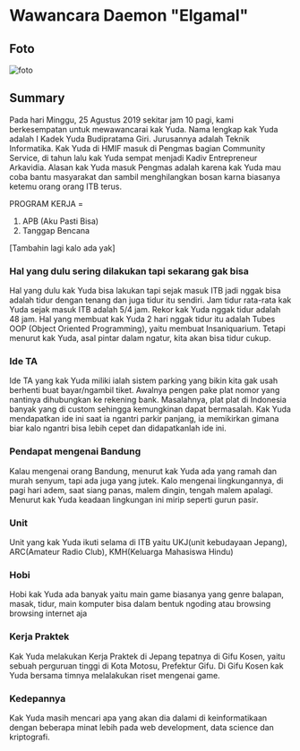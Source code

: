 # Wawancara Daemon "Elgamal"

## Foto
![foto](./16518177-16518237-16518353-16518368-16518404.jpg)

## Summary
Pada hari Minggu, 25 Agustus 2019 sekitar jam 10 pagi, kami berkesempatan untuk mewawancarai kak Yuda. Nama lengkap kak Yuda adalah I Kadek Yuda Budipratama Giri. Jurusannya adalah Teknik Informatika. Kak Yuda di HMIF masuk di Pengmas bagian Community Service, di tahun lalu kak Yuda sempat menjadi Kadiv Entrepreneur Arkavidia. Alasan kak Yuda masuk Pengmas adalah karena kak Yuda mau coba bantu masyarakat dan sambil menghilangkan bosan karna biasanya ketemu orang orang ITB terus.

PROGRAM KERJA =
1. APB (Aku Pasti Bisa)
2. Tanggap Bencana

[Tambahin lagi kalo ada yak]

### Hal yang dulu sering dilakukan tapi sekarang gak bisa
Hal yang dulu kak Yuda bisa lakukan tapi sejak masuk ITB jadi nggak bisa adalah tidur dengan tenang dan juga tidur itu sendiri. Jam tidur rata-rata kak Yuda sejak masuk ITB adalah 5/4 jam. Rekor kak Yuda nggak tidur adalah 48 jam. Hal yang membuat kak Yuda 2 hari nggak tidur itu adalah Tubes OOP (Object Oriented Programming), yaitu membuat Insaniquarium. Tetapi menurut kak Yuda, asal pintar dalam ngatur, kita akan bisa tidur cukup.

### Ide TA
Ide TA yang kak Yuda miliki ialah sistem parking yang bikin kita gak usah berhenti buat bayar/ngambil tiket. Awalnya pengen pake plat nomor yang nantinya dihubungkan ke rekening bank. Masalahnya, plat plat di Indonesia banyak yang di custom sehingga kemungkinan dapat bermasalah. Kak Yuda mendapatkan ide ini saat ia ngantri parkir panjang, ia memikirkan gimana biar kalo ngantri bisa lebih cepet dan didapatkanlah ide ini.

### Pendapat mengenai Bandung
Kalau mengenai orang Bandung, menurut kak Yuda ada yang ramah dan murah senyum, tapi ada juga yang jutek. Kalo mengenai lingkungannya, di pagi hari adem, saat siang panas, malem dingin, tengah malem apalagi. Menurut kak Yuda keadaan lingkungan ini mirip seperti gurun pasir.

### Unit
Unit yang kak Yuda ikuti selama di ITB yaitu UKJ(unit kebudayaan Jepang), ARC(Amateur Radio Club), KMH(Keluarga Mahasiswa Hindu)

### Hobi
Hobi kak Yuda ada banyak yaitu main game biasanya yang genre balapan, masak, tidur, main komputer bisa dalam bentuk ngoding atau browsing browsing internet aja

### Kerja Praktek
Kak Yuda melakukan Kerja Praktek di Jepang tepatnya di Gifu Kosen, yaitu sebuah perguruan tinggi di Kota Motosu, Prefektur Gifu. Di Gifu Kosen kak Yuda bersama timnya melalakukan riset mengenai game. 

### Kedepannya
Kak Yuda masih mencari apa yang akan dia dalami di keinformatikaan dengan beberapa minat lebih pada web development, data science dan kriptografi. 
